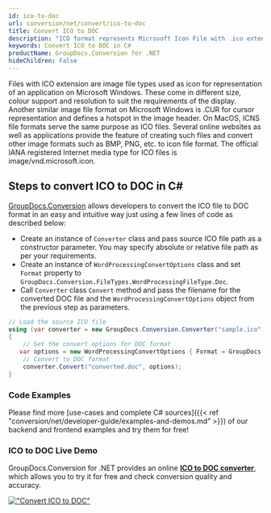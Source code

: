 ```yaml
---
id: ico-to-doc
url: conversion/net/convert/ico-to-doc
title: Convert ICO to DOC
description: "ICO format represents Microsoft Icon File with .ico extension. Learn how to convert ICO to DOC file programmatically in C# language using GroupDocs.Conversion for .NET library."
keywords: Convert ICO to DOC in C#
productName: GroupDocs.Conversion for .NET
hideChildren: False
---
```


Files with ICO extension are image file types used as icon for representation of an application on Microsoft Windows. These come in different size, colour support and resolution to suit the requirements of the display. Another similar image file format on Microsoft Windows is .CUR for cursor representation and defines a hotspot in the image header. On MacOS, ICNS file formats serve the same purpose as ICO files. Several online websites as well as applications provide the feature of creating such files and convert other image formats such as BMP, PNG, etc. to icon file format. The official IANA registered Internet media type for ICO files is image/vnd.microsoft.icon.

## Steps to convert ICO to DOC in C#

[GroupDocs.Conversion](https://products.groupdocs.com/conversion/net) allows developers to convert the ICO file to DOC format in an easy and intuitive way just using a few lines of code as described below:

* Create an instance of `Converter` class and pass source ICO file path as a constructor parameter. You may specify absolute or relative file path as per your requirements. 
* Create an instance of `WordProcessingConvertOptions` class and set `Format` property to `GroupDocs.Conversion.FileTypes.WordProcessingFileType.Doc`.
* Call `Converter` class `Convert` method and pass the filename for the converted DOC file and the `WordProcessingConvertOptions` object from the previous step as parameters.

```csharp
// Load the source ICO file
using (var converter = new GroupDocs.Conversion.Converter("sample.ico"))
{
    // Set the convert options for DOC format
   var options = new WordProcessingConvertOptions { Format = GroupDocs.Conversion.FileTypes.WordProcessingFileType.Doc };
    // Convert to DOC format
    converter.Convert("converted.doc", options);
}
```

### Code Examples

Please find more [use-cases and complete C# sources]({{< ref "conversion/net/developer-guide/examples-and-demos.md" >}}) of our backend and frontend examples and try them for free!

### ICO to DOC Live Demo

GroupDocs.Conversion for .NET provides an online [**ICO to DOC converter**](https://products.groupdocs.app/conversion/ico-to-doc), which allows you to try it for free and check conversion quality and accuracy.

[!["Convert ICO to DOC"](conversion/net/images/convert-to-doc/convert-ico-to-doc.png)](https://products.groupdocs.app/conversion/ico-to-doc)